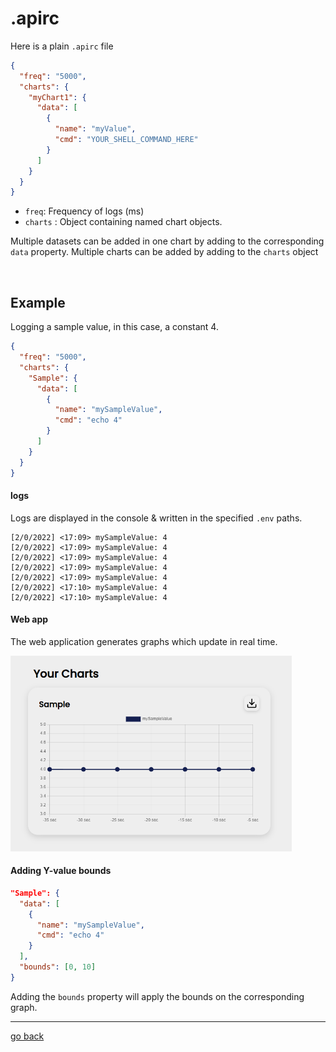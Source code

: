 # .apirc


Here is a plain `.apirc` file
```json
{
  "freq": "5000",
  "charts": {
    "myChart1": {
      "data": [
        {
          "name": "myValue",
          "cmd": "YOUR_SHELL_COMMAND_HERE"
        }
      ]
    }
  }
}
```

* `freq`: Frequency of logs (ms)
* `charts` : Object containing named chart objects.

Multiple datasets can be added in one chart by adding to the corresponding `data` property.
Multiple charts can be added by adding to the `charts` object

<br/>

## Example

Logging a sample value, in this case, a constant 4.

```json
{
  "freq": "5000",
  "charts": {
    "Sample": {
      "data": [
        {
          "name": "mySampleValue",
          "cmd": "echo 4"
        }
      ]
    }
  }
}
```

#### logs

Logs are displayed in the console & written in the specified `.env` paths. 

```log
[2/0/2022] <17:09> mySampleValue: 4
[2/0/2022] <17:09> mySampleValue: 4
[2/0/2022] <17:09> mySampleValue: 4
[2/0/2022] <17:09> mySampleValue: 4
[2/0/2022] <17:09> mySampleValue: 4
[2/0/2022] <17:10> mySampleValue: 4
[2/0/2022] <17:10> mySampleValue: 4
```


#### Web app

The web application generates graphs which update in real time.

<img src="./imgs/mySampleValue.png" width="450px"/>


<br/>

#### Adding Y-value bounds

```json
"Sample": {
  "data": [
    {
      "name": "mySampleValue",
      "cmd": "echo 4"
    }
  ],
  "bounds": [0, 10]
}
```

Adding the `bounds` property will apply the bounds on the corresponding graph.

---

[go back](https://github.com/matiasvlevi/severfetch)